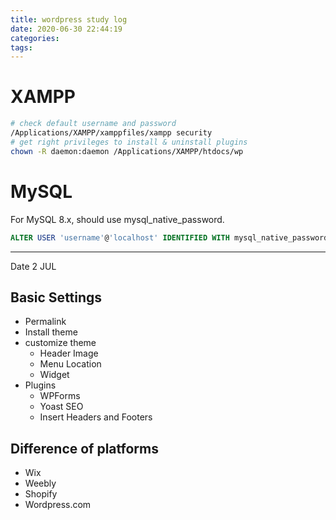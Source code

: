 ```yaml
---
title: wordpress study log
date: 2020-06-30 22:44:19
categories:
tags:
---
```

# XAMPP

``` bash
# check default username and password
/Applications/XAMPP/xamppfiles/xampp security
# get right privileges to install & uninstall plugins
chown -R daemon:daemon /Applications/XAMPP/htdocs/wp
```
<!--more-->

# MySQL

For MySQL 8.x, should use mysql_native_password.

``` sql
ALTER USER 'username'@'localhost' IDENTIFIED WITH mysql_native_password BY 'password';
```

---
Date 2 JUL

## Basic Settings

* Permalink
* Install theme
* customize theme
  * Header Image
  * Menu Location
  * Widget
* Plugins
  * WPForms
  * Yoast SEO
  * Insert Headers and Footers

## Difference of platforms
* Wix
* Weebly
* Shopify
* Wordpress.com
